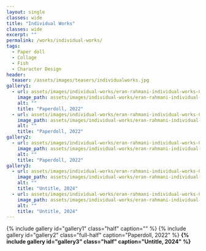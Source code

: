 ```yaml
---
layout: single
classes: wide
title: "Individual Works"
classes: wide
excerpt: ""
permalink: /works/individual-works/
tags:
  - Paper doll
  - Collage
  - Fish
  - Character Design
header:
  teaser: /assets/images/teasers/individualworks.jpg
gallery1:
  - url: assets/images/individual-works/eran-rahmani-individual-works-01.gif
    image_path: assets/images/individual-works/eran-rahmani-individual-works-01.gif
    alt: ""
    title: "Paperdoll, 2022"
  - url: assets/images/individual-works/eran-rahmani-individual-works-02.gif
    image_path: assets/images/individual-works/eran-rahmani-individual-works-02.gif
    alt: ""
    title: "Paperdoll, 2022"
gallery2:
  - url: assets/images/individual-works/eran-rahmani-individual-works-03.gif
    image_path: assets/images/individual-works/eran-rahmani-individual-works-03.gif
    alt: ""
    title: "Paperdoll, 2022"
gallery3:
  - url: assets/images/individual-works/eran-rahmani-individual-works-04.jpg
    image_path: assets/images/individual-works/eran-rahmani-individual-works-04.jpg
    alt: ""
    title: "Untitle, 2024"
  - url: assets/images/individual-works/eran-rahmani-individual-works-05.jpg
    image_path: assets/images/individual-works/eran-rahmani-individual-works-05.jpg
    alt: ""
    title: "Untitle, 2024"
---
```


{% include gallery id="gallery1" class="half" caption="" %}
{% include gallery id="gallery2" class="full-half" caption="Paperdoll, 2022" %}
<b>
{% include gallery id="gallery3" class="half" caption="Untitle, 2024" %}

